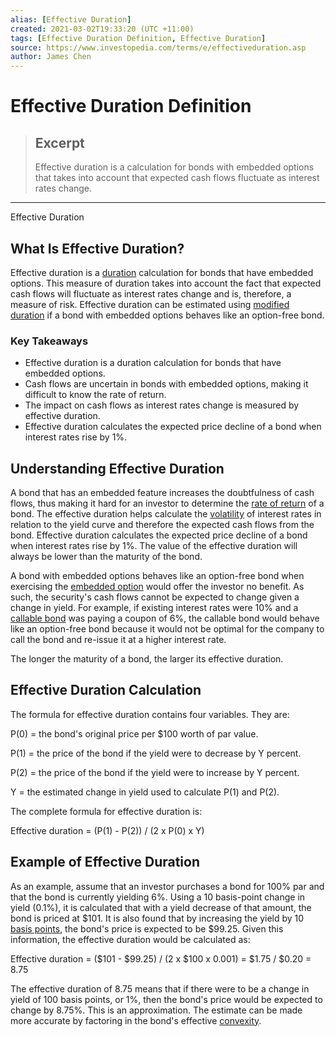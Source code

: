```yaml
---
alias: [Effective Duration]
created: 2021-03-02T19:33:20 (UTC +11:00)
tags: [Effective Duration Definition, Effective Duration]
source: https://www.investopedia.com/terms/e/effectiveduration.asp
author: James Chen
---
```


# Effective Duration Definition

> ## Excerpt
> Effective duration is a calculation for bonds with embedded options that takes into account that expected cash flows fluctuate as interest rates change.

---

Effective Duration
## What Is Effective Duration?

Effective duration is a [duration](https://www.investopedia.com/terms/d/duration.asp) calculation for bonds that have embedded options. This measure of duration takes into account the fact that expected cash flows will fluctuate as interest rates change and is, therefore, a measure of risk. Effective duration can be estimated using [modified duration](https://www.investopedia.com/terms/m/modifiedduration.asp) if a bond with embedded options behaves like an option-free bond.

### Key Takeaways

-   Effective duration is a duration calculation for bonds that have embedded options.
-   Cash flows are uncertain in bonds with embedded options, making it difficult to know the rate of return.
-   The impact on cash flows as interest rates change is measured by effective duration.
-   Effective duration calculates the expected price decline of a bond when interest rates rise by 1%. 

## Understanding Effective Duration

A bond that has an embedded feature increases the doubtfulness of cash flows, thus making it hard for an investor to determine the [rate of return](https://www.investopedia.com/terms/r/rateofreturn.asp) of a bond. The effective duration helps calculate the [volatility](https://www.investopedia.com/terms/v/volatility.asp) of interest rates in relation to the yield curve and therefore the expected cash flows from the bond. Effective duration calculates the expected price decline of a bond when interest rates rise by 1%. The value of the effective duration will always be lower than the maturity of the bond.

A bond with embedded options behaves like an option-free bond when exercising the [embedded option](https://www.investopedia.com/terms/e/embeddedoption.asp) would offer the investor no benefit. As such, the security's cash flows cannot be expected to change given a change in yield. For example, if existing interest rates were 10% and a [callable bond](https://www.investopedia.com/terms/c/callablebond.asp) was paying a coupon of 6%, the callable bond would behave like an option-free bond because it would not be optimal for the company to call the bond and re-issue it at a higher interest rate.

The longer the maturity of a bond, the larger its effective duration.

## Effective Duration Calculation

The formula for effective duration contains four variables. They are:

P(0) = the bond's original price per $100 worth of par value.

P(1) = the price of the bond if the yield were to decrease by Y percent.

P(2) = the price of the bond if the yield were to increase by Y percent.

Y = the estimated change in yield used to calculate P(1) and P(2).

The complete formula for effective duration is: 

Effective duration = (P(1) - P(2)) / (2 x P(0) x Y)

## Example of Effective Duration

As an example, assume that an investor purchases a bond for 100% par and that the bond is currently yielding 6%. Using a 10 basis-point change in yield (0.1%), it is calculated that with a yield decrease of that amount, the bond is priced at $101. It is also found that by increasing the yield by 10 [basis points](https://www.investopedia.com/terms/b/basispoint.asp), the bond's price is expected to be $99.25. Given this information, the effective duration would be calculated as:

Effective duration = ($101 - $99.25) / (2 x $100 x 0.001) = $1.75 / $0.20 = 8.75

The effective duration of 8.75 means that if there were to be a change in yield of 100 basis points, or 1%, then the bond's price would be expected to change by 8.75%. This is an approximation. The estimate can be made more accurate by factoring in the bond's effective [convexity](https://www.investopedia.com/terms/c/convexity.asp).
